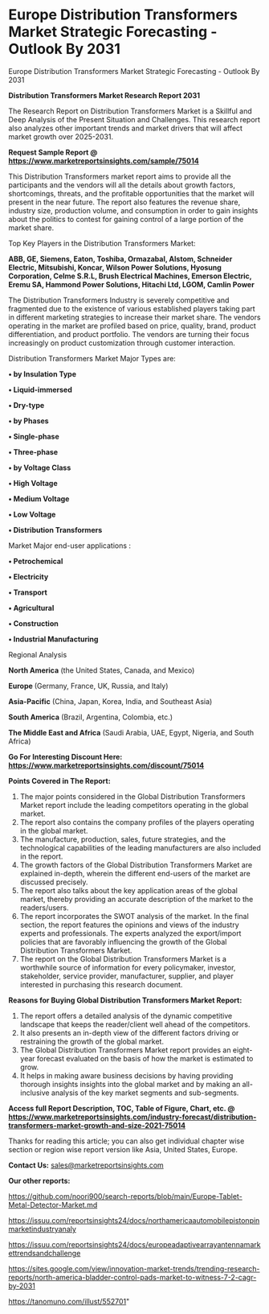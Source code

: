 # Europe Distribution Transformers Market Strategic Forecasting - Outlook By 2031
Europe Distribution Transformers Market Strategic Forecasting - Outlook By 2031

<strong>Distribution Transformers Market Research Report 2031</strong>

The Research Report on Distribution Transformers Market is a Skillful and Deep Analysis of the Present Situation and Challenges. This research report also analyzes other important trends and market drivers that will affect market growth over 2025-2031.

<strong>Request Sample Report @ <a href=https://www.marketreportsinsights.com/sample/75014>https://www.marketreportsinsights.com/sample/75014</a></strong>

This Distribution Transformers market report aims to provide all the participants and the vendors will all the details about growth factors, shortcomings, threats, and the profitable opportunities that the market will present in the near future. The report also features the revenue share, industry size, production volume, and consumption in order to gain insights about the politics to contest for gaining control of a large portion of the market share.

Top Key Players in the Distribution Transformers Market:

<strong>ABB, GE, Siemens, Eaton, Toshiba, Ormazabal, Alstom, Schneider Electric, Mitsubishi, Koncar, Wilson Power Solutions, Hyosung Corporation, Celme S.R.L, Brush Electrical Machines, Emerson Electric, Eremu SA, Hammond Power Solutions, Hitachi Ltd, LGOM, Camlin Power</strong>

The Distribution Transformers Industry is severely competitive and fragmented due to the existence of various established players taking part in different marketing strategies to increase their market share. The vendors operating in the market are profiled based on price, quality, brand, product differentiation, and product portfolio. The vendors are turning their focus increasingly on product customization through customer interaction.

Distribution Transformers Market Major Types are:

<strong>• by Insulation Type

• Liquid-immersed

• Dry-type

• by Phases

• Single-phase

• Three-phase

• by Voltage Class

• High Voltage

• Medium Voltage

• Low Voltage

• Distribution Transformers</strong>

Market Major end-user applications :

<strong>• Petrochemical

• Electricity

• Transport

• Agricultural

• Construction

• Industrial Manufacturing</strong>

Regional Analysis

</u><strong><b>North America</b></strong> (the United States, Canada, and Mexico)

<strong><b>Europe </b></strong>(Germany, France, UK, Russia, and Italy)

<strong><b>Asia-Pacific</b></strong> (China, Japan, Korea, India, and Southeast Asia)

<strong><b>South America</b></strong> (Brazil, Argentina, Colombia, etc.)

<strong><b>The Middle East and Africa</b></strong> (Saudi Arabia, UAE, Egypt, Nigeria, and South Africa)

<strong>Go For Interesting Discount Here: <a href=https://www.marketreportsinsights.com/discount/75014>https://www.marketreportsinsights.com/discount/75014</a></strong>

<strong>Points Covered in The Report:</strong>
<ol>
  <li>The major points considered in the Global Distribution Transformers Market report include the leading competitors operating in the global market.</li>
  <li>The report also contains the company profiles of the players operating in the global market.</li>
  <li>The manufacture, production, sales, future strategies, and the technological capabilities of the leading manufacturers are also included in the report.</li>
  <li>The growth factors of the Global Distribution Transformers Market are explained in-depth, wherein the different end-users of the market are discussed precisely.</li>
  <li>The report also talks about the key application areas of the global market, thereby providing an accurate description of the market to the readers/users.</li>
  <li>The report incorporates the SWOT analysis of the market. In the final section, the report features the opinions and views of the industry experts and professionals. The experts analyzed the export/import policies that are favorably influencing the growth of the Global Distribution Transformers Market.</li>
  <li>The report on the Global Distribution Transformers Market is a worthwhile source of information for every policymaker, investor, stakeholder, service provider, manufacturer, supplier, and player interested in purchasing this research document.</li>
</ol>
<strong>Reasons for Buying Global Distribution Transformers Market Report:</strong>

<ol>
  <li>The report offers a detailed analysis of the dynamic competitive landscape that keeps the reader/client well ahead of the competitors.</li>
  <li>It also presents an in-depth view of the different factors driving or restraining the growth of the global market.</li>
  <li>The Global Distribution Transformers Market report provides an eight-year forecast evaluated on the basis of how the market is estimated to grow.</li>
  <li>It helps in making aware business decisions by having providing thorough insights insights into the global market and by making an all-inclusive analysis of the key market segments and sub-segments.</li>
</ol>
<strong>Access full Report Description, TOC, Table of Figure, Chart, etc. @ <a href=https://www.marketreportsinsights.com/industry-forecast/distribution-transformers-market-growth-and-size-2021-75014>https://www.marketreportsinsights.com/industry-forecast/distribution-transformers-market-growth-and-size-2021-75014</a></strong>


Thanks for reading this article; you can also get individual chapter wise section or region wise report version like Asia, United States, Europe.

<strong>Contact Us:</strong>
sales@marketreportsinsights.com

<strong>Our other reports:</strong>

<a href=https://github.com/noori900/search-reports/blob/main/Europe-Tablet-Metal-Detector-Market.md>https://github.com/noori900/search-reports/blob/main/Europe-Tablet-Metal-Detector-Market.md</a>

<a href=https://issuu.com/reportsinsights24/docs/northamericaautomobilepistonpinmarketindustryanaly>https://issuu.com/reportsinsights24/docs/northamericaautomobilepistonpinmarketindustryanaly</a>

<a href=https://issuu.com/reportsinsights24/docs/europeadaptivearrayantennamarkettrendsandchallenge>https://issuu.com/reportsinsights24/docs/europeadaptivearrayantennamarkettrendsandchallenge</a>

<a href=https://sites.google.com/view/innovation-market-trends/trending-research-reports/north-america-bladder-control-pads-market-to-witness-7-2-cagr-by-2031>https://sites.google.com/view/innovation-market-trends/trending-research-reports/north-america-bladder-control-pads-market-to-witness-7-2-cagr-by-2031</a>

<a href=https://tanomuno.com/illust/552701>https://tanomuno.com/illust/552701</a>"
